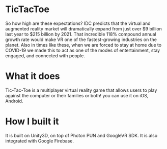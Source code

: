 # TicTacToe


So how high are these expectations? IDC predicts that the virtual and augmented reality market will dramatically expand from just over $9 billion last year to $215 billion by 2021. That incredible 118% compound annual growth rate would make VR one of the fastest-growing industries on the planet. Also in times like these, when we are forced to stay at home due to COVID-19 we made this to act as one of the modes of entertainment, stay engaged, and connected with people.

# What it does
Tic-Tac-Toe is a multiplayer virtual reality game that allows users to play against the computer or their families or both! you can use it on iOS, Android.

# How I built it
It is built on Unity3D, on top of Photon PUN and GoogleVR SDK. It is also integrated with Google Firebase.
